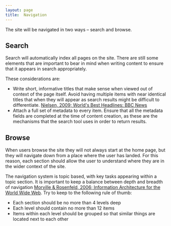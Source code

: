 ```yaml
---
layout: page
title:  Navigation
---
```


The site will be navigated in two ways – search and browse.

## Search
Search will automatically index all pages on the site. There are still some elements that are important to bear in mind when writing content to ensure that it appears in search appropriately.

These considerations are:

* Write short, informative titles that make sense when viewed out of context of the page itself. Avoid having multiple items with near identical titles that when they will appear as search results might be difficult to differentiate. [Nielsen, 2009; World's Best Headlines: BBC News](http://www.nngroup.com/articles/worlds-best-headlines-bbc-news/)
* Attach a full set of metadata to every item. Ensure that all the metadata fields are completed at the time of content creation, as these are the mechanisms that the search tool uses in order to return results.

## Browse
When users browse the site they will not always start at the home page, but they will navigate down from a place where the user has landed. For this reason, each section should allow the user to understand where they are in the wider context of the site.

The navigation system is topic based, with key tasks appearing within a topic section. It is important to keep a balance between depth and breadth of navigation [Morville & Rosenfeld, 2006; Information Architecture for the World Wide Web](http://shop.oreilly.com/product/9780596527341.do). Try to keep to the following rule of thumb:

* Each section should be no more than 4 levels deep
* Each level should contain no more than 12 items
* Items within each level should be grouped so that similar things are located next to each other
